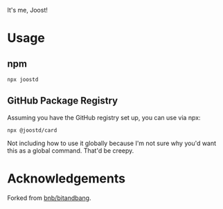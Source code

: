 It's me, Joost!

# Usage

## npm
```
npx joostd
```

## GitHub Package Registry
Assuming you have the GitHub registry set up, you can use via npx:
```
npx @joostd/card
```

Not including how to use it globally because I'm not sure why you'd want this as a global command. That'd be creepy.

# Acknowledgements

Forked from [bnb/bitandbang](https://github.com/bnb/bitandbang).
